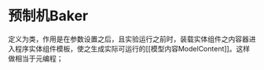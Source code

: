 # 预制机Baker


定义为类，作用是在参数设置之后，且实验运行之前时，装载实体组件之内容器进入程序实体组件模板，使之生成实际可运行的[[模型内容ModelContent]]。这样做相当于元编程；